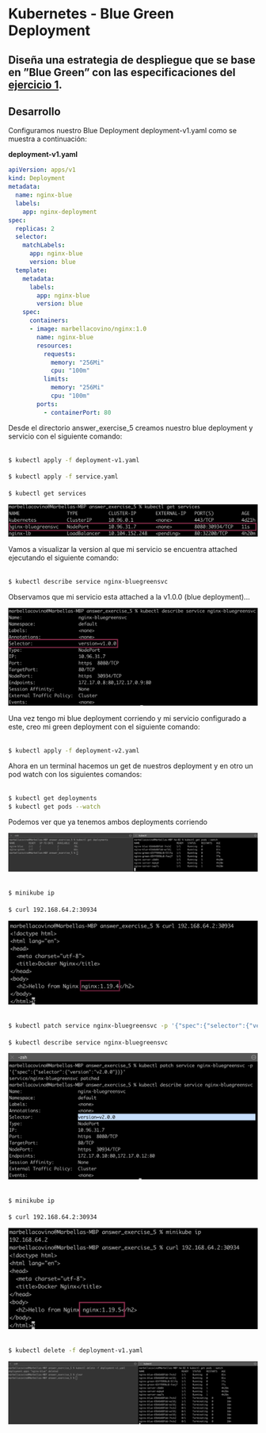 # Kubernetes - Blue Green Deployment
## Diseña una estrategia de despliegue que se base en ”Blue Green” con las especificaciones del [ejercicio 1](https://github.com/marbellacovino/kube-exercises/tree/main/hw-02/answer_exercise_1).

## Desarrollo

Configuramos nuestro Blue Deployment deployment-v1.yaml como se muestra a continuación:

**deployment-v1.yaml**

```yaml
apiVersion: apps/v1
kind: Deployment
metadata:
  name: nginx-blue
  labels:
    app: nginx-deployment
spec:
  replicas: 2
  selector:
    matchLabels:
      app: nginx-blue
      version: blue
  template:
    metadata:
      labels: 
        app: nginx-blue
        version: blue
    spec:
      containers:
      - image: marbellacovino/nginx:1.0
        name: nginx-blue
        resources:
          requests:
            memory: "256Mi"
            cpu: "100m"
          limits:
            memory: "256Mi"
            cpu: "100m"
        ports:
          - containerPort: 80

```

Desde el directorio answer_exercise_5 creamos nuestro blue deployment y servicio con el siguiente comando:

```sh

$ kubectl apply -f deployment-v1.yaml

$ kubectl apply -f service.yaml

$ kubectl get services

```

![Alt text](https://github.com/marbellacovino/kube-exercises/blob/main/hw-02/images/bluegreen1.1.png  "Deployment")

Vamos a visualizar la version al que mi servicio se encuentra attached ejecutando el siguiente comando:

```sh

$ kubectl describe service nginx-bluegreensvc

```
Observamos que mi servicio esta attached a la v1.0.0 (blue deployment)...

![Alt text](https://github.com/marbellacovino/kube-exercises/blob/main/hw-02/images/bluegreen1.2.png  "Deployment")

Una vez tengo mi blue deployment corriendo y mi servicio configurado a este, creo mi green deployment con el siguiente comando:

```sh

$ kubectl apply -f deployment-v2.yaml

```

Ahora en un terminal hacemos un get de nuestros deployment y en otro un pod watch con los siguientes comandos:

```sh

$ kubectl get deployments
$ kubectl get pods --watch

```
Podemos ver que ya tenemos ambos deployments corriendo

![Alt text](https://github.com/marbellacovino/kube-exercises/blob/main/hw-02/images/bluegreen1.0.png  "Deployment")

```sh

$ minikube ip

$ curl 192.168.64.2:30934

```

![Alt text](https://github.com/marbellacovino/kube-exercises/blob/main/hw-02/images/bluegreen1.4.png  "Deployment")

```sh

$ kubectl patch service nginx-bluegreensvc -p '{"spec":{"selector":{"version":"v2.0.0"}}}'

$ kubectl describe service nginx-bluegreensvc

```

![Alt text](https://github.com/marbellacovino/kube-exercises/blob/main/hw-02/images/bluegreen1.5.png  "Deployment")

```sh

$ minikube ip

$ curl 192.168.64.2:30934

```
![Alt text](https://github.com/marbellacovino/kube-exercises/blob/main/hw-02/images/bluegreen1.6.png  "Deployment")

```sh

$ kubectl delete -f deployment-v1.yaml

```

 ![Alt text](https://github.com/marbellacovino/kube-exercises/blob/main/hw-02/images/bluegreen1.7.png  "Deployment")